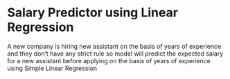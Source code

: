 # Salary Predictor using Linear Regression
 A new company is hiring new assistant on the basis of years of experience and they don’t have any strict rule so model will predict the expected salary for a new assistant before applying on the basis of years of experience using Simple Linear Regression
